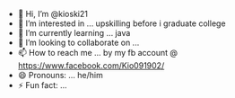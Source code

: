 - 👋 Hi, I’m @kioski21
- 👀 I’m interested in ... upskilling  before i graduate college
- 🌱 I’m currently learning ...  java
- 💞️ I’m looking to collaborate on ...
- 📫 How to reach me ... by my fb account  @ https://www.facebook.com/Kio091902/
- 😄 Pronouns: ... he/him
- ⚡ Fun fact: ...

<!---
kioski21/kioski21 is a ✨ special ✨ repository because its `README.md` (this file) appears on your GitHub profile.
You can click the Preview link to take a look at your changes.
--->
